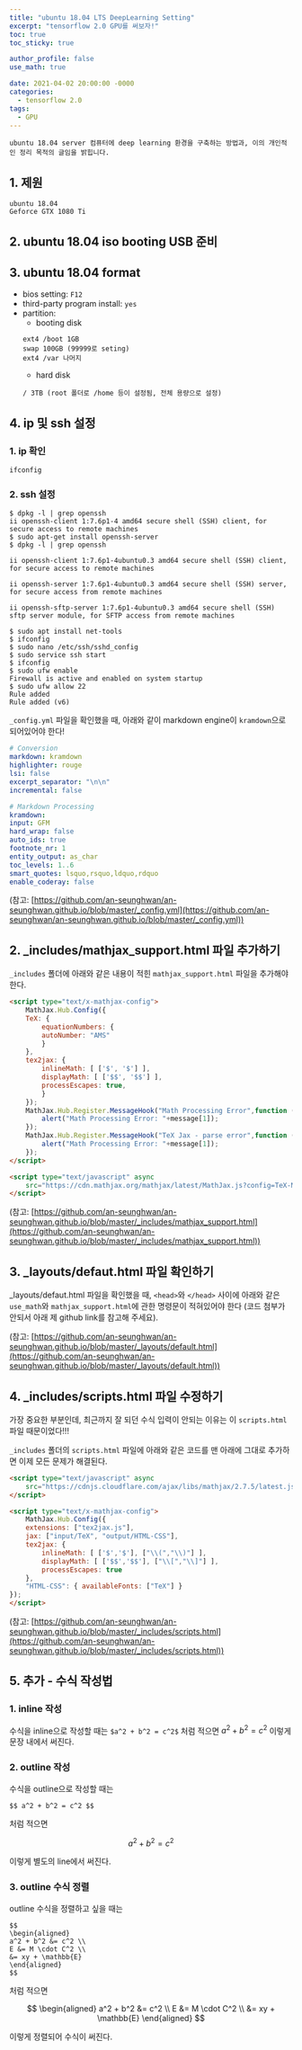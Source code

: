 ```yaml
---
title: "ubuntu 18.04 LTS DeepLearning Setting"
excerpt: "tensorflow 2.0 GPU를 써보자!"
toc: true
toc_sticky: true

author_profile: false
use_math: true

date: 2021-04-02 20:00:00 -0000
categories: 
  - tensorflow 2.0
tags:
  - GPU
---
```


	ubuntu 18.04 server 컴퓨터에 deep learning 환경을 구축하는 방법과, 이의 개인적인 정리 목적의 글임을 밝힙니다.

## 1. 제원

```
ubuntu 18.04 
Geforce GTX 1080 Ti
```

## 2. ubuntu 18.04 iso booting USB 준비

## 3. ubuntu 18.04 format

- bios setting: `F12`
- third-party program install: `yes`
- partition:
	- booting disk
	```
	ext4 /boot 1GB
	swap 100GB (99999로 seting)
	ext4 /var 나머지
	```
	- hard disk
	```
	/ 3TB (root 폴더로 /home 등이 설정됨, 전체 용량으로 설정)
	```

## 4. ip 및 ssh 설정

### 1. ip 확인

`ifconfig`

### 2. ssh 설정

```console
$ dpkg -l | grep openssh
ii openssh-client 1:7.6p1-4 amd64 secure shell (SSH) client, for secure access to remote machines
$ sudo apt-get install openssh-server
$ dpkg -l | grep openssh

ii openssh-client 1:7.6p1-4ubuntu0.3 amd64 secure shell (SSH) client, for secure access to remote machines

ii openssh-server 1:7.6p1-4ubuntu0.3 amd64 secure shell (SSH) server, for secure access from remote machines

ii openssh-sftp-server 1:7.6p1-4ubuntu0.3 amd64 secure shell (SSH) sftp server module, for SFTP access from remote machines

$ sudo apt install net-tools
$ ifconfig
$ sudo nano /etc/ssh/sshd_config
$ sudo service ssh start
$ ifconfig
$ sudo ufw enable
Firewall is active and enabled on system startup
$ sudo ufw allow 22
Rule added
Rule added (v6)
```

`_config.yml` 파일을 확인했을 때, 아래와 같이 markdown engine이 `kramdown`으로 되어있어야 한다!

```yml
# Conversion
markdown: kramdown
highlighter: rouge
lsi: false
excerpt_separator: "\n\n"
incremental: false

# Markdown Processing
kramdown:
input: GFM
hard_wrap: false
auto_ids: true
footnote_nr: 1
entity_output: as_char
toc_levels: 1..6
smart_quotes: lsquo,rsquo,ldquo,rdquo
enable_coderay: false
```

(참고: [https://github.com/an-seunghwan/an-seunghwan.github.io/blob/master/_config.yml](https://github.com/an-seunghwan/an-seunghwan.github.io/blob/master/_config.yml))

## 2. _includes/mathjax_support.html 파일 추가하기

`_includes` 폴더에 아래와 같은 내용이 적힌 `mathjax_support.html` 파일을 추가해야한다.

```html
<script type="text/x-mathjax-config">
	MathJax.Hub.Config({
	TeX: {
		equationNumbers: {
		autoNumber: "AMS"
		}
	},
	tex2jax: {
		inlineMath: [ ['$', '$'] ],
		displayMath: [ ['$$', '$$'] ],
		processEscapes: true,
		}
	});
	MathJax.Hub.Register.MessageHook("Math Processing Error",function (message) {
		alert("Math Processing Error: "+message[1]);
	});
	MathJax.Hub.Register.MessageHook("TeX Jax - parse error",function (message) {
		alert("Math Processing Error: "+message[1]);
	});
</script>

<script type="text/javascript" async
	src="https://cdn.mathjax.org/mathjax/latest/MathJax.js?config=TeX-MML-AM_CHTML">
</script>
```

(참고: [https://github.com/an-seunghwan/an-seunghwan.github.io/blob/master/_includes/mathjax_support.html](https://github.com/an-seunghwan/an-seunghwan.github.io/blob/master/_includes/mathjax_support.html))

## 3. _layouts/defaut.html 파일 확인하기

_layouts/defaut.html 파일을 확인했을 때, `<head>`와 `</head>` 사이에 아래와 같은 `use_math`와 `mathjax_support.html`에 관한 명령문이 적혀있어야 한다 (코드 첨부가 안되서 아래 제 github link를 참고해 주세요).

(참고: [https://github.com/an-seunghwan/an-seunghwan.github.io/blob/master/_layouts/default.html](https://github.com/an-seunghwan/an-seunghwan.github.io/blob/master/_layouts/default.html))

## 4. _includes/scripts.html 파일 수정하기

가장 중요한 부분인데, 최근까지 잘 되던 수식 입력이 안되는 이유는 이 `scripts.html`파일 때문이었다!!!

`_includes` 폴더의 `scripts.html` 파일에 아래와 같은 코드를 맨 아래에 그대로 추가하면 이제 모든 문제가 해결된다.

```html
<script type="text/javascript" async
	src="https://cdnjs.cloudflare.com/ajax/libs/mathjax/2.7.5/latest.js?config=TeX-MML-AM_CHTML">
</script>

<script type="text/x-mathjax-config">
	MathJax.Hub.Config({
	extensions: ["tex2jax.js"],
	jax: ["input/TeX", "output/HTML-CSS"],
	tex2jax: {
		inlineMath: [ ['$','$'], ["\\(","\\)"] ],
		displayMath: [ ['$$','$$'], ["\\[","\\]"] ],
		processEscapes: true
	},
	"HTML-CSS": { availableFonts: ["TeX"] }
});
</script>
```

(참고: [https://github.com/an-seunghwan/an-seunghwan.github.io/blob/master/_includes/scripts.html](https://github.com/an-seunghwan/an-seunghwan.github.io/blob/master/_includes/scripts.html))

## 5. 추가 - 수식 작성법

### 1. inline 작성

수식을 inline으로 작성할 때는 `$a^2 + b^2 = c^2$` 처럼 적으면 $a^2 + b^2 = c^2$ 이렇게 문장 내에서 써진다.

### 2. outline 작성

수식을 outline으로 작성할 때는 

`$$
a^2 + b^2 = c^2
$$` 

처럼 적으면 

$$
a^2 + b^2 = c^2
$$ 

이렇게 별도의 line에서 써진다.

### 3. outline 수식 정렬

outline 수식을 정렬하고 싶을 때는 
```
$$
\begin{aligned} 
a^2 + b^2 &= c^2 \\ 
E &= M \cdot C^2 \\ 
&= xy + \mathbb{E} 
\end{aligned}
$$
```
처럼 적으면 

$$
\begin{aligned} 
a^2 + b^2 &= c^2 \\ 
E &= M \cdot C^2 \\ 
&= xy + \mathbb{E} 
\end{aligned}
$$

이렇게 정렬되어 수식이 써진다.
<!--stackedit_data:
eyJoaXN0b3J5IjpbMTYwNDI1OTg3MV19
-->